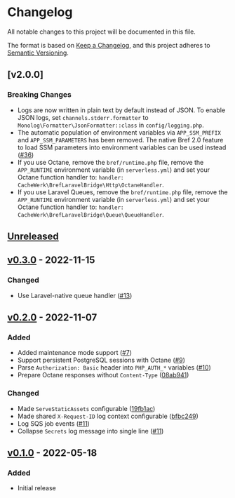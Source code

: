 # Changelog
All notable changes to this project will be documented in this file.

The format is based on [Keep a Changelog](https://keepachangelog.com/en/1.0.0/),
and this project adheres to [Semantic Versioning](https://semver.org/spec/v2.0.0.html).

## [v2.0.0]
### Breaking Changes
- Logs are now written in plain text by default instead of JSON. To enable JSON logs, set `channels.stderr.formatter` to `Monolog\Formatter\JsonFormatter::class` in `config/logging.php`.
- The automatic population of environment variables via `APP_SSM_PREFIX` and `APP_SSM_PARAMETERS` has been removed. The native Bref 2.0 feature to load SSM parameters into environment variables can be used instead ([#36](https://github.com/cachewerk/bref-laravel-bridge/pull/36))
- If you use Octane, remove the `bref/runtime.php` file, remove the `APP_RUNTIME` environment variable (in `serverless.yml`) and set your Octane function handler to: `handler: CacheWerk\BrefLaravelBridge\Http\OctaneHandler`.
- If you use Laravel Queues, remove the `bref/runtime.php` file, remove the `APP_RUNTIME` environment variable (in `serverless.yml`) and set your Octane function handler to: `handler: CacheWerk\BrefLaravelBridge\Queue\QueueHandler`.

## [Unreleased]
## [v0.3.0] - 2022-11-15
### Changed
- Use Laravel-native queue handler ([#13](https://github.com/cachewerk/bref-laravel-bridge/pull/13))

## [v0.2.0] - 2022-11-07
### Added
- Added maintenance mode support ([#7](https://github.com/cachewerk/bref-laravel-bridge/pull/7))
- Support persistent PostgreSQL sessions with Octane ([#9](https://github.com/cachewerk/bref-laravel-bridge/pull/9))
- Parse `Authorization: Basic` header into `PHP_AUTH_*` variables ([#10](https://github.com/cachewerk/bref-laravel-bridge/pull/10))
- Prepare Octane responses without `Content-Type` ([08ab941](08ab941ab734d636697847b036cd9ed5e31a30ad))

### Changed 
- Made `ServeStaticAssets` configurable ([19fb1ac](19fb1ac21fd7245a8bd529eb6325cea2308ffbf2))
- Made shared `X-Request-ID` log context configurable ([bfbc249](bfbc2498d3b418f149aba3d3fe795073dfcb7b48))
- Log SQS job events ([#11](https://github.com/cachewerk/bref-laravel-bridge/pull/11))
- Collapse `Secrets` log message into single line ([#11](https://github.com/cachewerk/bref-laravel-bridge/pull/11))

## [v0.1.0] - 2022-05-18
### Added
- Initial release

[Unreleased]: https://github.com/cachewerk/bref-laravel-bridge/compare/v0.3.0...HEAD
[v0.3.0]: https://github.com/cachewerk/bref-laravel-bridge/compare/v0.2.0...v0.3.0
[v0.2.0]: https://github.com/cachewerk/bref-laravel-bridge/compare/v0.1.0...v0.2.0
[v0.1.0]: https://github.com/cachewerk/bref-laravel-bridge/releases/tag/v0.1.0

